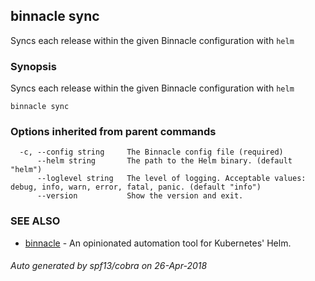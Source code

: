 ## binnacle sync

Syncs each release within the given Binnacle configuration with `helm`

### Synopsis


Syncs each release within the given Binnacle configuration with `helm`

```
binnacle sync
```

### Options inherited from parent commands

```
  -c, --config string     The Binnacle config file (required)
      --helm string       The path to the Helm binary. (default "helm")
      --loglevel string   The level of logging. Acceptable values: debug, info, warn, error, fatal, panic. (default "info")
      --version           Show the version and exit.
```

### SEE ALSO
* [binnacle](binnacle.md)	 - An opinionated automation tool for Kubernetes' Helm.

###### Auto generated by spf13/cobra on 26-Apr-2018
